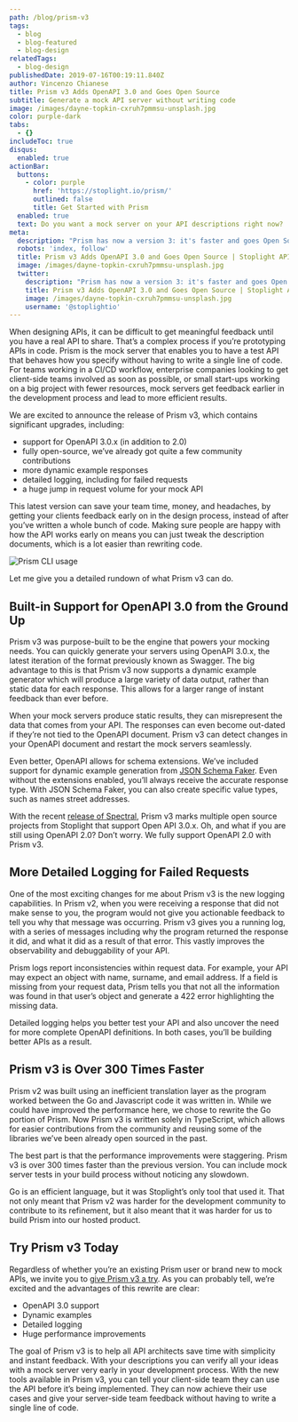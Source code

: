 ```yaml
---
path: /blog/prism-v3
tags:
  - blog
  - blog-featured
  - blog-design
relatedTags:
  - blog-design
publishedDate: 2019-07-16T00:19:11.840Z
author: Vincenzo Chianese
title: Prism v3 Adds OpenAPI 3.0 and Goes Open Source
subtitle: Generate a mock API server without writing code
image: /images/dayne-topkin-cxruh7pmmsu-unsplash.jpg
color: purple-dark
tabs:
  - {}
includeToc: true
disqus:
  enabled: true
actionBar:
  buttons:
    - color: purple
      href: 'https://stoplight.io/prism/'
      outlined: false
      title: Get Started with Prism
  enabled: true
  text: Do you want a mock server on your API descriptions right now?
meta:
  description: "Prism has now a version 3: it's faster and goes Open Source"
  robots: 'index, follow'
  title: Prism v3 Adds OpenAPI 3.0 and Goes Open Source | Stoplight API Corner
  image: /images/dayne-topkin-cxruh7pmmsu-unsplash.jpg
  twitter:
    description: "Prism has now a version 3: it's faster and goes Open Source"
    title: Prism v3 Adds OpenAPI 3.0 and Goes Open Source | Stoplight API Corner"
    image: /images/dayne-topkin-cxruh7pmmsu-unsplash.jpg
    username: '@stoplightio'
---
```


When designing APIs, it can be difficult to get meaningful feedback until you have a real API to share. That’s a complex process if you’re prototyping APIs in code. Prism is the mock server that enables you to have a test API that behaves how you specify without having to write a single line of code. For teams working in a CI/CD workflow, enterprise companies looking to get client-side teams involved as soon as possible, or small start-ups working on a big project with fewer resources, mock servers get feedback earlier in the development process and lead to more efficient results.

We are excited to announce the release of Prism v3, which contains significant upgrades, including:

- support for OpenAPI 3.0.x (in addition to 2.0)
- fully open-source, we’ve already got quite a few community contributions
- more dynamic example responses
- detailed logging, including for failed requests
- a huge jump in request volume for your mock API

This latest version can save your team time, money, and headaches, by getting your clients feedback early on in the design process, instead of after you’ve written a whole bunch of code. Making sure people are happy with how the API works early on means you can just tweak the description documents, which is a lot easier than rewriting code.

![Prism CLI usage](https://rawcdn.githack.com/stoplightio/prism/cc4ec0955525470e358c281ee173f96bd5898b44/examples/prism-cli.svg)

Let me give you a detailed rundown of what Prism v3 can do.

## Built-in Support for OpenAPI 3.0 from the Ground Up

Prism v3 was purpose-built to be the engine that powers your mocking needs. You can quickly generate your servers using OpenAPI 3.0.x, the latest iteration of the format previously known as Swagger. The big advantage to this is that Prism v3 now supports a dynamic example generator which will produce a large variety of data output, rather than static data for each response. This allows for a larger range of instant feedback than ever before.

When your mock servers produce static results, they can misrepresent the data that comes from your API. The responses can even become out-dated if they’re not tied to the OpenAPI document. Prism v3 can detect changes in your OpenAPI document and restart the mock servers seamlessly.

Even better, OpenAPI allows for schema extensions. We’ve included support for dynamic example generation from [JSON Schema Faker](https://github.com/json-schema-faker/json-schema-faker). Even without the extensions enabled, you’ll always receive the accurate response type. With JSON Schema Faker, you can also create specific value types, such as names street addresses.

With the recent [release of Spectral](https://github.com/stoplightio/spectral), Prism v3 marks multiple open source projects from Stoplight that support Open API 3.0.x. Oh, and what if you are still using OpenAPI 2.0?  Don’t worry. We fully support OpenAPI 2.0 with Prism v3.

## More Detailed Logging for Failed Requests

One of the most exciting changes for me about Prism v3 is the new logging capabilities.  In Prism v2, when you were receiving a response that did not make sense to you, the program would not give you actionable feedback to tell you why that message was occurring. Prism v3 gives you a running log, with a series of messages including why the program returned the response it did, and what it did as a result of that error. This vastly improves the observability and debuggability of your API.

Prism logs report inconsistencies within request data. For example, your API may expect an object with name, surname, and email address. If a field is missing from your request data, Prism tells you that not all the information was found in that user’s object and generate a 422 error highlighting the missing data.

Detailed logging helps you better test your API and also uncover the need for more complete OpenAPI definitions. In both cases, you’ll be building better APIs as a result.

## Prism v3 is Over 300 Times Faster

Prism v2 was built using an inefficient translation layer as the program worked between the Go and Javascript code it was written in. While we could have improved the performance here, we chose to rewrite the Go portion of Prism. Now Prism v3 is written solely in TypeScript, which allows for easier contributions from the community and reusing some of the libraries we’ve been already open sourced in the past.

The best part is that the performance improvements were staggering. Prism v3 is over 300 times faster than the previous version. You can include mock server tests in your build process without noticing any slowdown.

Go is an efficient language, but it was Stoplight’s only tool that used it. That not only meant that Prism v2 was harder for the development community to contribute to its refinement, but it also meant that it was harder for us to build Prism into our hosted product.

## Try Prism v3 Today

Regardless of whether you’re an existing Prism user or brand new to mock APIs, we invite you to [give Prism v3 a try](https://github.com/stoplightio/prism). As you can probably tell, we’re excited and the advantages of this rewrite are clear:

- OpenAPI 3.0 support
- Dynamic examples
- Detailed logging
- Huge performance improvements

The goal of Prism v3 is to help all API architects save time with simplicity and instant feedback. With your descriptions you can verify all your ideas with a mock server very early in your development process.  With the new tools available in Prism v3, you can tell your client-side team they can use the API before it’s being implemented.  They can now achieve their use cases and give your server-side team feedback without having to write a single line of code.
